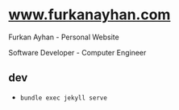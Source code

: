 www.furkanayhan.com
=====================

Furkan Ayhan - Personal Website

Software Developer - Computer Engineer

## dev
- `bundle exec jekyll serve`
